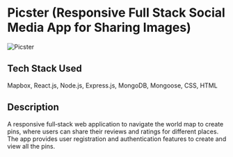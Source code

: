 # Picster (Responsive Full Stack Social Media App for Sharing Images)
![Picster](https://i.ibb.co/w4bZ3W5/Picster.png)

## Tech Stack Used
Mapbox, React.js, Node.js, Express.js, MongoDB, Mongoose, CSS, HTML

## Description
A responsive full‑stack web application to navigate the world map to create pins, where users can share their reviews and ratings for
different places. The app provides user registration and authentication features to create and view all the pins.
